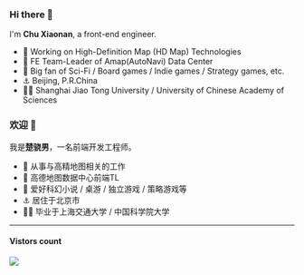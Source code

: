 ### Hi there 👋

I'm **Chu Xiaonan**, a front-end engineer.

- 🔭 Working on High-Definition Map (HD Map) Technologies
- 🌱 FE Team-Leader of Amap(AutoNavi) Data Center
- 👯 Big fan of Sci-Fi / Board games / Indie games / Strategy games, etc.
- ⚓ Beijing, P.R.China
- 👨‍🎓 Shanghai Jiao Tong University / University of Chinese Academy of Sciences


### 欢迎 👋

我是**楚骁男**，一名前端开发工程师。

- 🔭 从事与高精地图相关的工作
- 🌱 高德地图数据中心前端TL
- 👯 爱好科幻小说 / 桌游 / 独立游戏 / 策略游戏等
- ⚓ 居住于北京市
- 👨‍🎓 毕业于上海交通大学 / 中国科学院大学


-------------
#### Vistors count
<img src="https://profile-counter.glitch.me/chuxiaonan/count.svg" />
